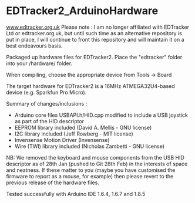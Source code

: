 # EDTracker2_ArduinoHardware
www.edtracker.org.uk
Please note : I am no longer affiliated with EDTracker Ltd or edtracker.org.uk, but until such time as an alternative repository is put in place, I will continue to front this repository and will maintain it on a best endeavours basis.

Packaged up hardware files for EDTracker2. Place the "edtracker" folder into
your <Arduino Install>/hardware/ folder.

When compiling, choose the appropriate device from Tools -> Board

The target hardware for EDTracker2 is a 16MHz ATMEGA32U4-based device (e.g. Sparkfun Pro Micro).

Summary of changes/inclusions :
 - Arduino core files USBAPI.h/HID.cpp modified to include a USB joystick as
   part of the HID descriptor
 - EEPROM library included (David A. Mellis - GNU license)
 - I2C library included (Jeff Rowberg - MIT license)
 - Invensense Motion Driver (Invensense)
 - Wire (TWI) library included (Nicholas Zambetti - GNU license)
 
NB: We removed the keyboard and mouse components from the USB HID descriptor
as of 28th Jan (pushed to Git 28th Feb) in the interests of space and neatness.
If these matter to you (maybe you have customised the firmware to report as
a mouse, for example) then please revert to the previous release of the
hardware files.

Tested successfully with Arduino IDE 1.6.4, 1.6.7 and 1.8.5
